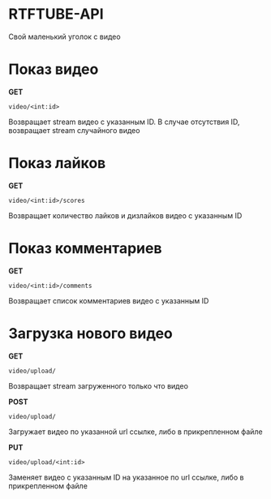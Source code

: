 # RTFTUBE-API
Свой маленький уголок с видео

# Показ видео
   **GET** 
   
    video/<int:id>
Возвращает stream видео с указанным ID. В случае отсутствия ID, возвращает stream случайного видео
   
# Показ лайков
**GET** 

    video/<int:id>/scores
Возвращает количество лайков и дизлайков видео с указанным ID
# Показ комментариев
**GET**

    video/<int:id>/comments
Возвращает список комментариев видео с указанным ID
# Загрузка нового видео
**GET**

    video/upload/
Возвращает stream загруженного только что видео

**POST**

    video/upload/
Загружает видео по указанной url ссылке, либо в прикрепленном файле

**PUT**

    video/upload/<int:id>
Заменяет видео с указанным ID на указанное по url ссылке, либо в прикрепленном файле
